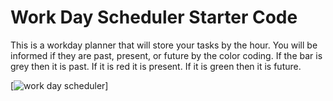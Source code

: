 # Work Day Scheduler Starter Code
This is a workday planner that will store your tasks by the hour.
You will be informed if they are past, present, or future by the color coding. If the bar is grey then it is past.
If it is red it is present. If it is green then it is future.

[![work day scheduler](https://twfb29.github.io/work-day-scheduler/)]

